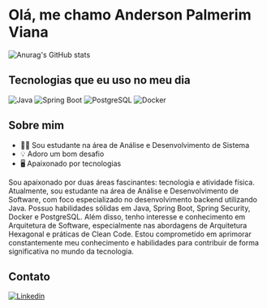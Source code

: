 # Olá, me chamo Anderson Palmerim Viana
![Anurag's GitHub stats](https://github-readme-stats.vercel.app/api?username=AndersonVianaDev&show_icons=true&theme=transparent)

## Tecnologias que eu uso no meu dia
![Java](https://img.shields.io/badge/Java-ED8B00?style=for-the-badge&logo=openjdk&logoColor=white)
![Spring Boot](https://img.shields.io/badge/Spring-6DB33F?style=for-the-badge&logo=spring&logoColor=white)
![PostgreSQL](https://img.shields.io/badge/PostgreSQL-316192?style=for-the-badge&logo=postgresql&logoColor=white)
![Docker](https://img.shields.io/badge/docker-%230db7ed.svg?style=for-the-badge&logo=docker&logoColor=white)

## Sobre mim
- 👨‍💻 Sou estudante na área de Análise e Desenvolvimento de Sistema
- 💡 Adoro um bom desafio
- 🖥️ Apaixonado por tecnologias
  
Sou apaixonado por duas áreas fascinantes: tecnologia e atividade física. Atualmente, sou estudante na área de Análise e Desenvolvimento de Software, com foco especializado no desenvolvimento backend utilizando Java. Possuo habilidades sólidas em Java, Spring Boot, Spring Security, Docker e PostgreSQL. Além disso, tenho interesse e conhecimento em Arquitetura de Software, especialmente nas abordagens de Arquitetura Hexagonal e práticas de Clean Code. Estou comprometido em aprimorar constantemente meu conhecimento e habilidades para contribuir de forma significativa no mundo da tecnologia.

## Contato
[![Linkedin](https://img.shields.io/badge/LinkedIn-0077B5?style=for-the-badge&logo=linkedin&logoColor=white)](https://www.linkedin.com/in/anderson-palmerim-6a5a17262/)


